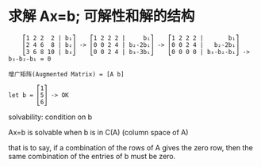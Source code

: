 # 求解 Ax=b; 可解性和解的结构

```
    ⎡1 2 2  2 | b₁⎤    ⎡1 2 2 2 |     b₁⎤    ⎡1 2 2 2 |       b₁⎤
    ⎢2 4 6  8 | b₂⎥ -> ⎢0 0 2 4 | b₂-2b₁⎥ -> ⎢0 0 2 4 |   b₂-2b₁⎥
    ⎣3 6 8 10 | b₃⎦    ⎣0 0 2 4 | b₃-3b₁⎦    ⎣0 0 0 0 | b₃-b₂-b₁⎦ -> b₃-b₂-b₁ = 0

增广矩阵(Augmented Matrix) = [A b]
```
```
        ⎡1⎤
let b = ⎢5⎥ -> OK
        ⎣6⎦
```        
        
solvability: condition on b

Ax=b is solvable when b is in C(A) (column space of A)

that is to say, if a combination of the rows of A gives the zero row, then the same combination of the entries of b must be zero.
